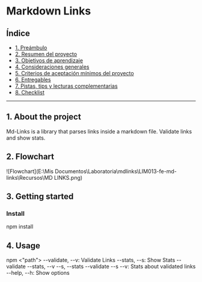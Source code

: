 # Markdown Links

## Índice

* [1. Preámbulo](#1-preámbulo)
* [2. Resumen del proyecto](#2-resumen-del-proyecto)
* [3. Objetivos de aprendizaje](#3-objetivos-de-aprendizaje)
* [4. Consideraciones generales](#4-consideraciones-generales)
* [5. Criterios de aceptación mínimos del proyecto](#5-criterios-de-aceptación-mínimos-del-proyecto)
* [6. Entregables](#6-entregables)
* [7. Pistas, tips y lecturas complementarias](#7-pistas-tips-y-lecturas-complementarias)
* [8. Checklist](#8-checklist)

***

## 1. About the project

Md-Links is a library that parses links inside a markdown file. Validate links and show stats.


## 2. Flowchart
![Flowchart](E:\Mis Documentos\Laboratoria\mdlinks\LIM013-fe-md-links\Recursos\MD LINKS.png)

## 3. Getting started

### Install
  npm install 

## 4. Usage

npm <"path"> <options>
 --validate, --v: Validate Links
 --stats, --s: Show Stats
 --validate --stats, --v --s, --stats --validate --s --v: Stats about validated links
 --help, --h: Show options
